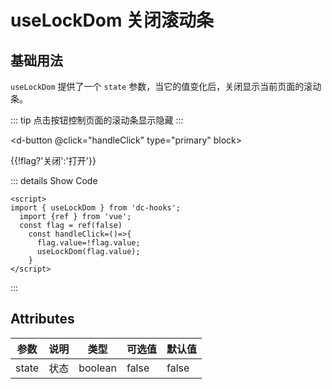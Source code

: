 <!--
 * @Date: 2023-10-18 13:01:07
 * @Auth: 463997479@qq.com
 * @LastEditors: 463997479@qq.com
 * @LastEditTime: 2023-11-10 10:04:25
 * @FilePath: \dc-component\docs\hooks\useLockDom.md
-->

# useLockDom 关闭滚动条


## 基础用法
`useLockDom` 提供了一个 `state` 参数，当它的值变化后，关闭显示当前页面的滚动条。

::: tip
点击按钮控制页面的滚动条显示隐藏
:::


  <d-button @click="handleClick"  type="primary" block></d-button>

{{!flag?'关闭':'打开'}}
<script lang="ts" setup>
  import { useLockDom } from 'dc-hooks';
  import {ref } from 'vue';
  const flag = ref(false)
    const handleClick=()=>{
      flag.value=!flag.value;
      useLockDom(flag.value);
    }
</script>




::: details Show Code
```vue
<script>
import { useLockDom } from 'dc-hooks';
  import {ref } from 'vue';
  const flag = ref(false)
    const handleClick=()=>{
      flag.value=!flag.value;
      useLockDom(flag.value);
    }
</script>
```

:::

## Attributes

| 参数          | 说明 | 类型   | 可选值                                           | 默认值  |
| ---- | ---- | ------ | ------------------------------------------------ | ------- |
| state | 状态 | boolean | false                           | false |


